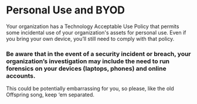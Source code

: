 # Personal Use and BYOD

Your organization has a Technology Acceptable Use Policy that permits some incidental use of your organization's assets for personal use. Even if you bring your own device, you’ll still need to comply with that policy.

### Be aware that in the event of a security incident or breach, your organization’s investigation may include the need to run forensics on your devices (laptops, phones) and online accounts.

This could be potentially embarrassing for you, so please, like the old Offspring song, keep ‘em separated.
